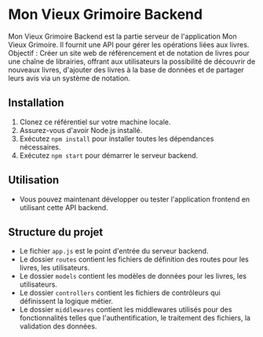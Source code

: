 # Mon Vieux Grimoire Backend

Mon Vieux Grimoire Backend est la partie serveur de l'application Mon Vieux Grimoire. Il fournit une API pour gérer les opérations liées aux livres.
Objectif : Créer un site web de référencement et de notation de livres pour une chaîne de librairies, offrant aux utilisateurs la possibilité de découvrir de nouveaux livres, d'ajouter des livres à la base de données et de partager leurs avis via un système de notation.

## Installation

1. Clonez ce référentiel sur votre machine locale.
2. Assurez-vous d'avoir Node.js installé.
3. Exécutez `npm install` pour installer toutes les dépendances nécessaires.
4. Exécutez `npm start` pour démarrer le serveur backend.

## Utilisation

- Vous pouvez maintenant développer ou tester l'application frontend en utilisant cette API backend.

## Structure du projet

- Le fichier `app.js` est le point d'entrée du serveur backend.
- Le dossier `routes` contient les fichiers de définition des routes pour les livres, les utilisateurs.
- Le dossier `models` contient les modèles de données pour les livres, les utilisateurs.
- Le dossier `controllers` contient les fichiers de contrôleurs qui définissent la logique métier.
- Le dossier `middlewares` contient les middlewares utilisés pour des fonctionnalités telles que l'authentification, le traitement des fichiers, la validation des données.
